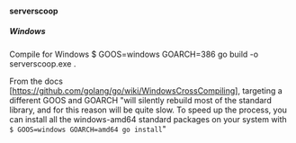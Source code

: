 #### serverscoop

##### Windows
Compile for Windows
$ GOOS=windows GOARCH=386 go build -o serverscoop.exe .

From the docs [https://github.com/golang/go/wiki/WindowsCrossCompiling],
targeting a different GOOS and GOARCH "will silently rebuild most of the
standard library, and for this reason will be quite slow. To speed up the
process, you can install all the windows-amd64 standard packages on your
system with ```$ GOOS=windows GOARCH=amd64 go install```"
